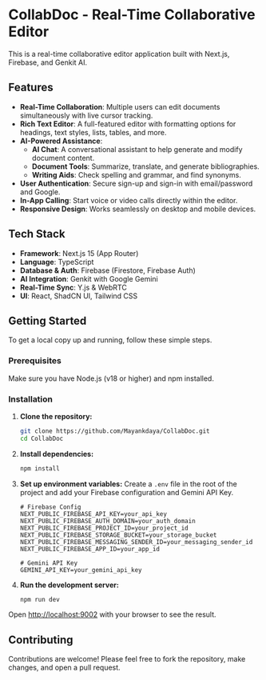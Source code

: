 # CollabDoc - Real-Time Collaborative Editor

This is a real-time collaborative editor application built with Next.js, Firebase, and Genkit AI.

## Features

- **Real-Time Collaboration**: Multiple users can edit documents simultaneously with live cursor tracking.
- **Rich Text Editor**: A full-featured editor with formatting options for headings, text styles, lists, tables, and more.
- **AI-Powered Assistance**:
  - **AI Chat**: A conversational assistant to help generate and modify document content.
  - **Document Tools**: Summarize, translate, and generate bibliographies.
  - **Writing Aids**: Check spelling and grammar, and find synonyms.
- **User Authentication**: Secure sign-up and sign-in with email/password and Google.
- **In-App Calling**: Start voice or video calls directly within the editor.
- **Responsive Design**: Works seamlessly on desktop and mobile devices.

## Tech Stack

- **Framework**: Next.js 15 (App Router)
- **Language**: TypeScript
- **Database & Auth**: Firebase (Firestore, Firebase Auth)
- **AI Integration**: Genkit with Google Gemini
- **Real-Time Sync**: Y.js & WebRTC
- **UI**: React, ShadCN UI, Tailwind CSS

## Getting Started

To get a local copy up and running, follow these simple steps.

### Prerequisites

Make sure you have Node.js (v18 or higher) and npm installed.

### Installation

1.  **Clone the repository:**
    ```bash
    git clone https://github.com/Mayankdaya/CollabDoc.git
    cd CollabDoc
    ```

2.  **Install dependencies:**
    ```bash
    npm install
    ```

3.  **Set up environment variables:**
    Create a `.env` file in the root of the project and add your Firebase configuration and Gemini API Key.
    ```env
    # Firebase Config
    NEXT_PUBLIC_FIREBASE_API_KEY=your_api_key
    NEXT_PUBLIC_FIREBASE_AUTH_DOMAIN=your_auth_domain
    NEXT_PUBLIC_FIREBASE_PROJECT_ID=your_project_id
    NEXT_PUBLIC_FIREBASE_STORAGE_BUCKET=your_storage_bucket
    NEXT_PUBLIC_FIREBASE_MESSAGING_SENDER_ID=your_messaging_sender_id
    NEXT_PUBLIC_FIREBASE_APP_ID=your_app_id
    
    # Gemini API Key
    GEMINI_API_KEY=your_gemini_api_key
    ```

4.  **Run the development server:**
    ```bash
    npm run dev
    ```

Open [http://localhost:9002](http://localhost:9002) with your browser to see the result.

## Contributing

Contributions are welcome! Please feel free to fork the repository, make changes, and open a pull request.

